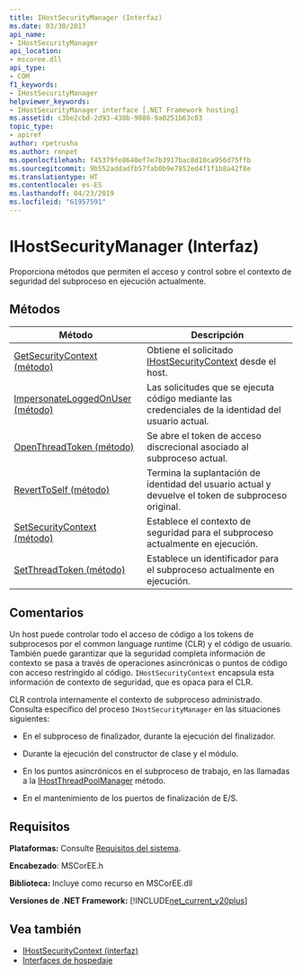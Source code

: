 ```yaml
---
title: IHostSecurityManager (Interfaz)
ms.date: 03/30/2017
api_name:
- IHostSecurityManager
api_location:
- mscoree.dll
api_type:
- COM
f1_keywords:
- IHostSecurityManager
helpviewer_keywords:
- IHostSecurityManager interface [.NET Framework hosting]
ms.assetid: c3be2cbd-2d93-438b-9888-9a0251b63c03
topic_type:
- apiref
author: rpetrusha
ms.author: ronpet
ms.openlocfilehash: f45379fe8640ef7e7b3917bac8d10ca956d75ffb
ms.sourcegitcommit: 9b552addadfb57fab0b9e7852ed4f1f1b8a42f8e
ms.translationtype: HT
ms.contentlocale: es-ES
ms.lasthandoff: 04/23/2019
ms.locfileid: "61957591"
---
```

# <a name="ihostsecuritymanager-interface"></a>IHostSecurityManager (Interfaz)
Proporciona métodos que permiten el acceso y control sobre el contexto de seguridad del subproceso en ejecución actualmente.  
  
## <a name="methods"></a>Métodos  
  
|Método|Descripción|  
|------------|-----------------|  
|[GetSecurityContext (método)](../../../../docs/framework/unmanaged-api/hosting/ihostsecuritymanager-getsecuritycontext-method.md)|Obtiene el solicitado [IHostSecurityContext](../../../../docs/framework/unmanaged-api/hosting/ihostsecuritycontext-interface.md) desde el host.|  
|[ImpersonateLoggedOnUser (método)](../../../../docs/framework/unmanaged-api/hosting/ihostsecuritymanager-impersonateloggedonuser-method.md)|Las solicitudes que se ejecuta código mediante las credenciales de la identidad del usuario actual.|  
|[OpenThreadToken (método)](../../../../docs/framework/unmanaged-api/hosting/ihostsecuritymanager-openthreadtoken-method.md)|Se abre el token de acceso discrecional asociado al subproceso actual.|  
|[RevertToSelf (método)](../../../../docs/framework/unmanaged-api/hosting/ihostsecuritymanager-reverttoself-method.md)|Termina la suplantación de identidad del usuario actual y devuelve el token de subproceso original.|  
|[SetSecurityContext (método)](../../../../docs/framework/unmanaged-api/hosting/ihostsecuritymanager-setsecuritycontext-method.md)|Establece el contexto de seguridad para el subproceso actualmente en ejecución.|  
|[SetThreadToken (método)](../../../../docs/framework/unmanaged-api/hosting/ihostsecuritymanager-setthreadtoken-method.md)|Establece un identificador para el subproceso actualmente en ejecución.|  
  
## <a name="remarks"></a>Comentarios  
 Un host puede controlar todo el acceso de código a los tokens de subprocesos por el common language runtime (CLR) y el código de usuario. También puede garantizar que la seguridad completa información de contexto se pasa a través de operaciones asincrónicas o puntos de código con acceso restringido al código. `IHostSecurityContext` encapsula esta información de contexto de seguridad, que es opaca para el CLR.  
  
 CLR controla internamente el contexto de subproceso administrado. Consulta específico del proceso `IHostSecurityManager` en las situaciones siguientes:  
  
- En el subproceso de finalizador, durante la ejecución del finalizador.  
  
- Durante la ejecución del constructor de clase y el módulo.  
  
- En los puntos asincrónicos en el subproceso de trabajo, en las llamadas a la [IHostThreadPoolManager](../../../../docs/framework/unmanaged-api/hosting/ihostthreadpoolmanager-queueuserworkitem-method.md) método.  
  
- En el mantenimiento de los puertos de finalización de E/S.  
  
## <a name="requirements"></a>Requisitos  
 **Plataformas:** Consulte [Requisitos del sistema](../../../../docs/framework/get-started/system-requirements.md).  
  
 **Encabezado**: MSCorEE.h  
  
 **Biblioteca:** Incluye como recurso en MSCorEE.dll  
  
 **Versiones de .NET Framework:** [!INCLUDE[net_current_v20plus](../../../../includes/net-current-v20plus-md.md)]  
  
## <a name="see-also"></a>Vea también

- [IHostSecurityContext (interfaz)](../../../../docs/framework/unmanaged-api/hosting/ihostsecuritycontext-interface.md)
- [Interfaces de hospedaje](../../../../docs/framework/unmanaged-api/hosting/hosting-interfaces.md)
